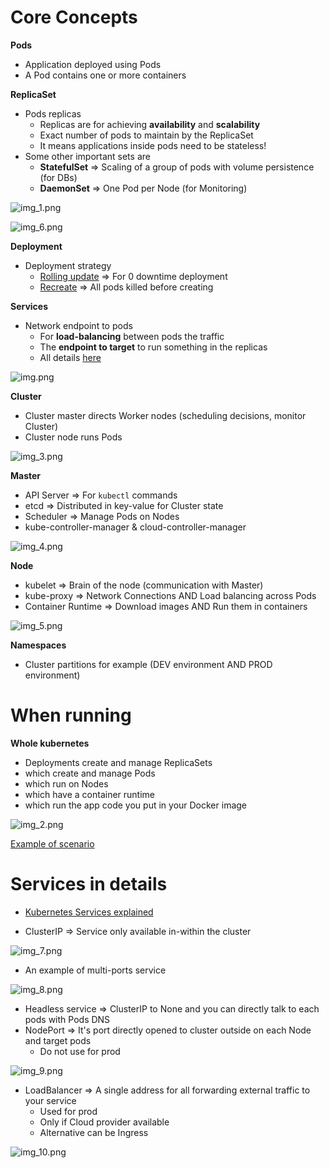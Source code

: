 # Core Concepts

**Pods**

- Application deployed using Pods
- A Pod contains one or more containers


**ReplicaSet**

- Pods replicas
  - Replicas are for achieving **availability** and **scalability**
  - Exact number of pods to maintain by the ReplicaSet
  - It means applications inside pods need to be stateless!
- Some other important sets are
  - **StatefulSet** => Scaling of a group of pods with volume persistence (for DBs)
  - **DaemonSet** => One Pod per Node (for Monitoring)

![img_1.png](img_1.png)

![img_6.png](img_6.png)


**Deployment**

- Deployment strategy
  - [Rolling update](https://kubernetes.io/docs/tutorials/kubernetes-basics/update/update-intro/) => For 0 downtime deployment
  - [Recreate](https://kubernetes.io/docs/concepts/workloads/controllers/deployment/) => All pods killed before creating


**Services**

- Network endpoint to pods
  - For **load-balancing** between pods the traffic
  - The **endpoint to target** to run something in the replicas
  - All details [here](https://medium.com/google-cloud/kubernetes-nodeport-vs-loadbalancer-vs-ingress-when-should-i-use-what-922f010849e0)

![img.png](img.png)


**Cluster**

- Cluster master directs Worker nodes (scheduling decisions, monitor Cluster)
- Cluster node runs Pods

![img_3.png](img_3.png)


**Master**

- API Server => For `kubectl` commands
- etcd => Distributed in key-value for Cluster state
- Scheduler => Manage Pods on Nodes
- kube-controller-manager & cloud-controller-manager

![img_4.png](img_4.png)


**Node**

- kubelet => Brain of the node (communication with Master)
- kube-proxy => Network Connections AND Load balancing across Pods
- Container Runtime => Download images AND Run them in containers

![img_5.png](img_5.png)


**Namespaces**

- Cluster partitions for example (DEV environment AND PROD environment)


# When running

**Whole kubernetes**

- Deployments create and manage ReplicaSets
- which create and manage Pods
- which run on Nodes
- which have a container runtime
- which run the app code you put in your Docker image

![img_2.png](img_2.png)

[Example of scenario](https://www.youtube.com/watch?v=PH-2FfFD2PU)


# Services in details

- [Kubernetes Services explained](https://www.youtube.com/watch?v=T4Z7visMM4E)

- ClusterIP => Service only available in-within the cluster

![img_7.png](img_7.png)

- An example of multi-ports service

![img_8.png](img_8.png)

- Headless service => ClusterIP to None and you can directly talk to each pods with Pods DNS
- NodePort => It's port directly opened to cluster outside on each Node and target pods
  - Do not use for prod

![img_9.png](img_9.png)

- LoadBalancer => A single address for all forwarding external traffic to your service
  - Used for prod
  - Only if Cloud provider available
  - Alternative can be Ingress

![img_10.png](img_10.png)


